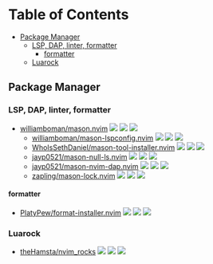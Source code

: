 # Table of Contents

<!-- toc -->

- [Package Manager](#package-manager)
  * [LSP, DAP, linter, formatter](#lsp-dap-linter-formatter)
    + [formatter](#formatter)
  * [Luarock](#luarock)

<!-- tocstop -->

## Package Manager

### LSP, DAP, linter, formatter

- [williamboman/mason.nvim](https://github.com/williamboman/mason.nvim) ![](https://img.shields.io/github/stars/williamboman/mason.nvim) ![](https://img.shields.io/github/last-commit/williamboman/mason.nvim) ![](https://img.shields.io/github/commit-activity/y/williamboman/mason.nvim)
  - [williamboman/mason-lspconfig.nvim](https://github.com/williamboman/mason-lspconfig.nvim) ![](https://img.shields.io/github/stars/williamboman/mason-lspconfig.nvim) ![](https://img.shields.io/github/last-commit/williamboman/mason-lspconfig.nvim) ![](https://img.shields.io/github/commit-activity/y/williamboman/mason-lspconfig.nvim)
  - [WhoIsSethDaniel/mason-tool-installer.nvim](https://github.com/WhoIsSethDaniel/mason-tool-installer.nvim) ![](https://img.shields.io/github/stars/WhoIsSethDaniel/mason-tool-installer.nvim) ![](https://img.shields.io/github/last-commit/WhoIsSethDaniel/mason-tool-installer.nvim) ![](https://img.shields.io/github/commit-activity/y/WhoIsSethDaniel/mason-tool-installer.nvim)
  - [jayp0521/mason-null-ls.nvim](https://github.com/jayp0521/mason-null-ls.nvim) ![](https://img.shields.io/github/stars/jayp0521/mason-null-ls.nvim) ![](https://img.shields.io/github/last-commit/jayp0521/mason-null-ls.nvim) ![](https://img.shields.io/github/commit-activity/y/jayp0521/mason-null-ls.nvim)
  - [jayp0521/mason-nvim-dap.nvim](https://github.com/jayp0521/mason-nvim-dap.nvim) ![](https://img.shields.io/github/stars/jayp0521/mason-nvim-dap.nvim) ![](https://img.shields.io/github/last-commit/jayp0521/mason-nvim-dap.nvim) ![](https://img.shields.io/github/commit-activity/y/jayp0521/mason-nvim-dap.nvim)
  - [zapling/mason-lock.nvim](https://github.com/zapling/mason-lock.nvim) ![](https://img.shields.io/github/stars/zapling/mason-lock.nvim) ![](https://img.shields.io/github/last-commit/zapling/mason-lock.nvim) ![](https://img.shields.io/github/commit-activity/y/zapling/mason-lock.nvim)

#### formatter

- [PlatyPew/format-installer.nvim](https://github.com/PlatyPew/format-installer.nvim) ![](https://img.shields.io/github/stars/PlatyPew/format-installer.nvim) ![](https://img.shields.io/github/last-commit/PlatyPew/format-installer.nvim) ![](https://img.shields.io/github/commit-activity/y/PlatyPew/format-installer.nvim)

### Luarock

- [theHamsta/nvim_rocks](https://github.com/theHamsta/nvim_rocks) ![](https://img.shields.io/github/stars/theHamsta/nvim_rocks) ![](https://img.shields.io/github/last-commit/theHamsta/nvim_rocks) ![](https://img.shields.io/github/commit-activity/y/theHamsta/nvim_rocks)
